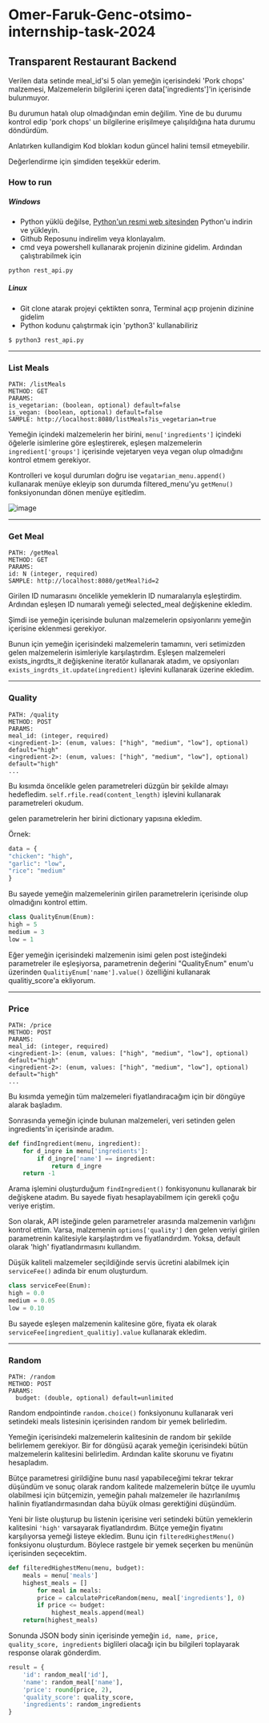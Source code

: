 # Omer-Faruk-Genc-otsimo-internship-task-2024
## Transparent Restaurant Backend

Verilen data setinde meal_id'si 5 olan yemeğin içerisindeki 'Pork chops' malzemesi, Malzemelerin bilgilerini içeren data['ingredients']'in içerisinde bulunmuyor. 

Bu durumun hatalı olup olmadığından emin değilim. Yine de bu durumu kontrol edip 'pork chops' un bilgilerine erişilmeye çalışıldığına hata durumu döndürdüm. 

Anlatırken kullandigim Kod blokları kodun güncel halini temsil etmeyebilir.

Değerlendirme için şimdiden teşekkür ederim.
### How to run

##### Windows
* Python yüklü değilse, [Python'un resmi web sitesinden](https://www.python.org/downloads/) Python'u indirin ve yükleyin.
* Github Reposunu indirelim veya klonlayalım.
* cmd veya powershell kullanarak projenin dizinine gidelim. Ardından çalıştırabilmek için 
```
python rest_api.py
```

##### Linux
* Git clone atarak projeyi çektikten sonra, Terminal açıp projenin dizinine gidelim
* Python kodunu çalıştırmak için 'python3' kullanabiliriz
```
$ python3 rest_api.py
```

---

### List Meals

```
PATH: /listMeals
METHOD: GET
PARAMS:
is_vegetarian: (boolean, optional) default=false
is_vegan: (boolean, optional) default=false
SAMPLE: http://localhost:8080/listMeals?is_vegetarian=true
```

Yemeğin içindeki malzemelerin her birini, `menu['ingredients']` içindeki öğelerle isimlerine göre eşleştirerek, eşleşen malzemelerin `ingredient['groups']` içerisinde vejetaryen veya vegan olup olmadığını kontrol etmem gerekiyor.

Kontrolleri ve koşul durumları doğru ise `vegatarian_menu.append()` kullanarak menüye ekleyip son durumda filtered_menu'yu `getMenu()` fonksiyonundan dönen menüye eşitledim.

![image](https://github.com/faruktinaz/otsimo-2024/assets/114104599/1d4ea13f-847c-4b2c-8dee-7c641f870f41)

---

### Get Meal

```
PATH: /getMeal
METHOD: GET
PARAMS:
id: N (integer, required)
SAMPLE: http://localhost:8080/getMeal?id=2
```

Girilen ID numarasını öncelikle yemeklerin ID numaralarıyla eşleştirdim. Ardından eşleşen ID numaralı yemeği selected_meal değişkenine ekledim.

Şimdi ise yemeğin içerisinde bulunan malzemelerin opsiyonlarını yemeğin içerisine eklenmesi gerekiyor.

Bunun için yemeğin içerisindeki malzemelerin tamamını, veri setimizden gelen malzemelerin isimleriyle karşılaştırdım. Eşleşen malzemeleri exists_ingrdts_it değişkenine iteratör kullanarak atadım, ve opsiyonları `exists_ingrdts_it.update(ingredient)` işlevini kullanarak üzerine ekledim.

---

### Quality

```
PATH: /quality
METHOD: POST
PARAMS:
meal_id: (integer, required)
<ingredient-1>: (enum, values: ["high", "medium", "low"], optional) default="high"
<ingredient-2>: (enum, values: ["high", "medium", "low"], optional) default="high"
...
```

Bu kısımda öncelikle gelen parametreleri düzgün bir şekilde almayı hedefledim. `self.rfile.read(content_length)` işlevini kullanarak parametreleri okudum.

gelen parametrelerin her birini dictionary yapısına ekledim.

Örnek:

```python
data = {
"chicken": "high",
"garlic": "low",
"rice": "medium"
}
```

Bu sayede yemeğin malzemelerinin girilen parametrelerin içerisinde olup olmadığını kontrol ettim.

```python
class QualityEnum(Enum):
high = 5
medium = 3
low = 1
```

Eğer yemeğin içerisindeki malzemenin isimi gelen post isteğindeki parametreler ile eşleşiyorsa, parametrenin değerini "QualityEnum" enum'u üzerinden `QualitiyEnum['name'].value()` özelliğini kullanarak qualitiy_score'a ekliyorum.

---
### Price

```
PATH: /price
METHOD: POST
PARAMS:
meal_id: (integer, required)
<ingredient-1>: (enum, values: ["high", "medium", "low"], optional) default="high"
<ingredient-2>: (enum, values: ["high", "medium", "low"], optional) default="high"
...
```

Bu kısımda yemeğin tüm malzemeleri fiyatlandıracağım için bir döngüye alarak başladım.

Sonrasında yemeğin içinde bulunan malzemeleri, veri setinden gelen ingredients'in içerisinde aradım.

```python
def findIngredient(menu, ingredient):
	for d_ingre in menu['ingredients']:
		if d_ingre['name'] == ingredient:
			return d_ingre
	return -1
```

Arama işlemini oluşturduğum `findIngredient()` fonkisyonunu kullanarak bir değişkene atadım. Bu sayede fiyatı hesaplayabilmem için gerekli çoğu veriye eriştim.

Son olarak, API isteğinde gelen parametreler arasında malzemenin varlığını kontrol ettim. Varsa, malzemenin `options['quality']` den gelen veriyi girilen parametrenin kalitesiyle karşılaştırdım ve fiyatlandırdım. Yoksa, default olarak 'high' fiyatlandırmasını kullandım.

Düşük kaliteli malzemeler seçildiğinde servis ücretini alabilmek için `serviceFee()` adinda bir enum oluşturdum.

```python
class serviceFee(Enum):
high = 0.0
medium = 0.05
low = 0.10
```

Bu sayede eşleşen malzemenin kalitesine göre, fiyata ek olarak `serviceFee[ingredient_qualitiy].value` kullanarak ekledim.

---

### Random

```
PATH: /random
METHOD: POST
PARAMS:
  budget: (double, optional) default=unlimited
```

Random endpointinde `random.choice()` fonksiyonunu kullanarak veri setindeki meals listesinin içerisinden random bir yemek belirledim.

Yemeğin içerisindeki malzemelerin kalitesinin de random bir şekilde belirlemem gerekiyor. Bir for döngüsü açarak yemeğin içerisindeki bütün malzemelerin kalitesini belirledim. Ardından kalite skorunu ve fiyatını hesapladım.

Bütçe parametresi girildiğine bunu nasıl yapabileceğimi tekrar tekrar düşündüm ve sonuç olarak random kalitede malzemelerin bütçe ile uyumlu olabilmesi için bütçemizin, yemeğin pahalı malzemeler ile hazırlanılmış halinin fiyatlandırmasından daha büyük olması gerektiğini düşündüm.

Yeni bir liste oluşturup bu listenin içerisine veri setindeki bütün yemeklerin kalitesini `'high'` varsayarak fiyatlandırdım. Bütçe yemeğin fiyatını karşılıyorsa yemeği listeye ekledim. Bunu için `filteredHighestMenu()` fonksiyonu oluşturdum. Böylece rastgele bir yemek seçerken bu menünün içerisinden seçecektim.

```python
def filteredHighestMenu(menu, budget):
	meals = menu['meals']
	highest_meals = []
		for meal in meals:
		price = calculatePriceRandom(menu, meal['ingredients'], 0)
		if price <= budget:
			highest_meals.append(meal)
	return(highest_meals)
```

Sonunda JSON body sinin içerisinde yemeğin `id, name, price, quality_score, ingredients` biglileri olacağı için bu bilgileri toplayarak response olarak gönderdim.

```python
result = {
	'id': random_meal['id'],
	'name': random_meal['name'],
	'price': round(price, 2),
	'quality_score': quality_score,
	'ingredients': random_ingredients
}
```
